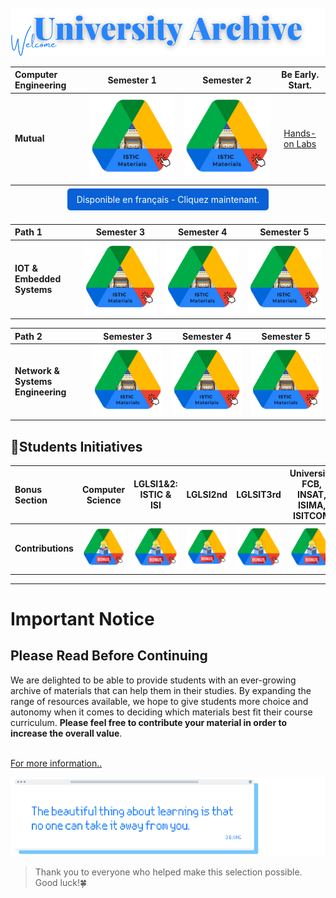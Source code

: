 
<br>
<br>
    
<img src="images/Drive/welc3.png">

<br>
<! --- 
images/Drive/1.png
images/Drive/3.png
images/Drive/2.png
 -->
      



|          Computer Engineering                                             |    Semester 1               |   Semester 2          | Be Early. Start.    |
|:--------                                                                  |:--------:                   |:--------:             |:--------:    |
|          **Mutual**        |     [<img src="images/Drive/MAT.png" a>](https://drive.google.com/drive/folders/1gftTLJCmQZj167LFH59PvFvBQsE3ED48)               |        [<img src="images/Drive/MAT.png" alt="Wait for it!"  >](https://drive.google.com/drive/folders/1xcZRV-iIe5D_xBhW0YED2JXX6GLeAvAp)      | [Hands-on Labs](https://yaya2devops.github.io/UniversityLabs/) |
 
<div style="text-align: center;">     
<a href="https://istic.computer-engineering.tech/#/fr/ISTIC_Materials" style="background-color: #0861d6; color: white; padding: 9px 15px; border-radius: 5px; text-decoration: none;">Disponible en français - Cliquez maintenant.</a>
</div>

<br> 

|        Path 1                                               |    Semester 3               |   Semester 4          | Semester 5 |
|:--------                                              |:--------:          |:--------:    |:--------:    |
|  **IOT & Embedded Systems**             |    [<img src="images/Drive/MAT.png" alt="Wait for it!"  >](https://drive.google.com/drive/folders/1JE-YKVxuEXXHk_7HxaPY-KQ4A4nKtoeV)              |        [<img src="images/Drive/MAT.png" alt="Wait for it!"  >](https://drive.google.com/drive/folders/1tUIBi8edWYZhlVXxGlEgLLAw5eDsayxn)      |  [<img src="images/Drive/MAT.png" alt="Wait for it!" >](https://drive.google.com/drive/folders/1iaA3hUW-RigsXSjlDPegekHv3UnvZlZX)    |

|     Path 2                                                   |    Semester 3               |   Semester 4          | Semester 5 |
|:--------                                              |:--------:          |:--------:    |:--------:    |
|  **Network & Systems Engineering**                      |   [<img src="images/Drive/MAT.png" alt="Wait for it!"  >](https://drive.google.com/drive/folders/1vVGi6lDN0zFIEqgQ7gFasKp4YL27oivJ)               |       [<img src="images/Drive/MAT.png" alt="Wait for it!" >](https://drive.google.com/drive/folders/1F9LLbURNRJs_s7NxcsYDjedVG3PA4noz)       |    [<img src="images/Drive/MAT.png" alt="Wait for it!" >](https://drive.google.com/drive/folders/1frK3DmAr7aBpbCCZ_Dh2H0d2LjZuOgN6)    |



## 🚀Students Initiatives

|Bonus Section |  **Computer<br>Science** | **LGLSI1&2:** ISTIC & ISI | LGLSI2nd| LGLSIT3rd|University FCB, INSAT, ISIMA, ISITCOM| End of Study Sample Projects |Sample Presentations|Other Projects|  Add Yours HERE.|
|:--------                              |:--------:                   | :--------:     | :--------:   | :--------:                    | :--------:    | :--------:             | :--------:   | :--------: |:--------: |
| **Contributions**|[<img src="images/Drive/bonus.png" >](https://drive.google.com/drive/folders/18q7I3J1gnf0OZArdA6DRdQ6131aRqwhj)  | [<img src="images/Drive/bonus.png"   alt="Wait for it!" >](https://drive.google.com/drive/folders/1k9Bv44BFTeQjC0KC4iqmyOvZ4KPVE0AC)|[<img src="images/Drive/bonus.png" alt="Wait for it!" >](https://drive.google.com/drive/folders/17jYEOIhGvFb5DmFfxKj1-a7tEKsscOv3?fbclid=IwAR1zYDwXnHgmloUFA2r1DmtC1Tvt552arlDXWE7eCXceBpZU0zCDP2yslPs) |  [<img src="images/Drive/bonus.png" alt="Wait for it!" >](https://drive.google.com/drive/folders/1ilzdb-gr3uz8fiQ8bZOaG1J2Pl7F74wY) | [<img src="images/Drive/bonus.png" alt="Wait for it!" >](https://drive.google.com/drive/folders/1RpN-5HgroMFZil3w37JVkZMd7x5B8qtK) |[🖱PFE2022](https://drive.google.com/drive/folders/1DBWnLCZq-RNfXJa_IEVvRgq9ilqLpckW)<br> [🖱PFE2023](https://drive.google.com/drive/folders/10o9zI8VqP6nhGJhYiKJajm3VVn4VXPs4)  |[Examples](https://drive.google.com/drive/u/0/folders/1bTb1DsvfFpx5a7e7dF1MxciMTy_2t_f7?sort=13&direction=a)| [LGLSI Project](https://lglsi-3b.web.app/)|[Waiting for you!](contributions.md#contribution-options) |  



---

# Important Notice
## Please Read Before Continuing

We are delighted to be able to provide  students with an ever-growing archive of materials that can help them in their studies. By expanding the range of resources available, we hope to give students more choice and autonomy when it comes to deciding which materials best fit their course curriculum. 
**Please feel free to contribute your material in order to increase the overall value**. <br>
<br>

[For more information..](contributions.md)


<img src="images/Drive/yes.png"  >

> Thank you to everyone who helped make this selection possible. Good luck!🍀


